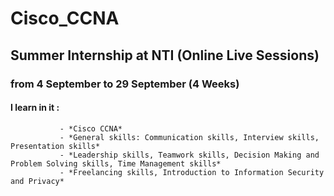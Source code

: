 # Cisco_CCNA
## Summer Internship at NTI (Online Live Sessions)
### from 4 September to 29 September (4 Weeks)
#### I learn in it : 
               - *Cisco CCNA*
               - *General skills: Communication skills, Interview skills, Presentation skills*
               - *Leadership skills, Teamwork skills, Decision Making and Problem Solving skills, Time Management skills*
               - *Freelancing skills, Introduction to Information Security and Privacy*
